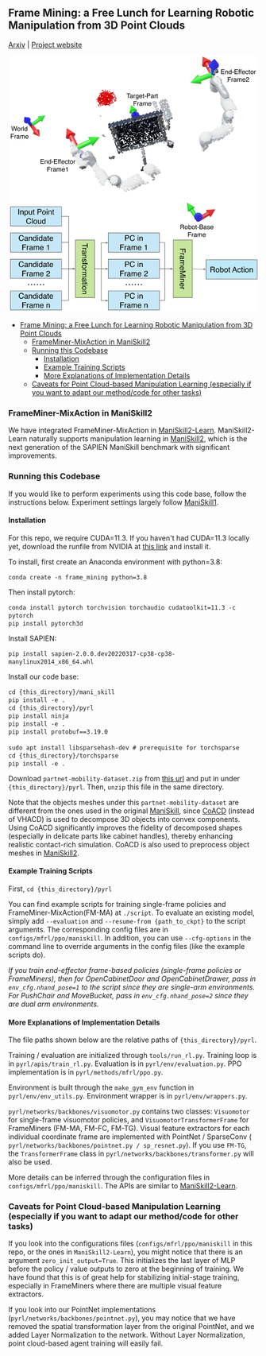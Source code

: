 ## Frame Mining: a Free Lunch for Learning Robotic Manipulation from 3D Point Clouds

[Arxiv](https://arxiv.org/pdf/2210.07442.pdf) | [Project website](https://colin97.github.io/FrameMining/)

![teaser](teaser.jpg)

- [Frame Mining: a Free Lunch for Learning Robotic Manipulation from 3D Point Clouds](#frame-mining-a-free-lunch-for-learning-robotic-manipulation-from-3d-point-clouds)
  - [FrameMiner-MixAction in ManiSkill2](#frameminer-mixaction-in-maniskill2)
  - [Running this Codebase](#running-this-codebase)
    - [Installation](#installation)
    - [Example Training Scripts](#example-training-scripts)
    - [More Explanations of Implementation Details](#more-explanations-of-implementation-details)
  - [Caveats for Point Cloud-based Manipulation Learning (especially if you want to adapt our method/code for other tasks)](#caveats-for-point-cloud-based-manipulation-learning-especially-if-you-want-to-adapt-our-methodcode-for-other-tasks)

### FrameMiner-MixAction in ManiSkill2

We have integrated FrameMiner-MixAction in [ManiSkill2-Learn](https://github.com/haosulab/ManiSkill2-Learn). ManiSkill2-Learn naturally supports manipulation learning in [ManiSkill2](https://github.com/haosulab/ManiSkill2), which is the next generation of the SAPIEN ManiSkill benchmark with significant improvements. 


### Running this Codebase

If you would like to perform experiments using this code base, follow the instructions below. Experiment settings largely follow [ManiSkill1](https://github.com/haosulab/ManiSkill). 

#### Installation

For this repo, we require CUDA=11.3. If you haven't had CUDA=11.3 locally yet, download the runfile from NVIDIA at [this link](https://developer.nvidia.com/cuda-11.3.0-download-archive) and install it.

To install, first create an Anaconda environment with python=3.8:

```
conda create -n frame_mining python=3.8
```

Then install pytorch:

```
conda install pytorch torchvision torchaudio cudatoolkit=11.3 -c pytorch
pip install pytorch3d
```

Install SAPIEN:

```
pip install sapien-2.0.0.dev20220317-cp38-cp38-manylinux2014_x86_64.whl
```

Install our code base:
```
cd {this_directory}/mani_skill
pip install -e .
cd {this_directory}/pyrl
pip install ninja
pip install -e .
pip install protobuf==3.19.0

sudo apt install libsparsehash-dev # prerequisite for torchsparse
cd {this_directory}/torchsparse
pip install -e .
```

Download `partnet-mobility-dataset.zip` from [this url](https://drive.google.com/drive/folders/1shJIf8IV4nLRguedr4biSJF8nRq1gDCR) and put in under `{this_directory}/pyrl`. Then, `unzip` this file in the same directory. 

Note that the objects meshes under this `partnet-mobility-dataset` are different from the ones used in the original [ManiSkill](https://github.com/haosulab/ManiSkill), since [CoACD](https://github.com/SarahWeiii/CoACD) (instead of VHACD) is used to decompose 3D objects into convex components. Using CoACD significantly improves the fidelity of decomposed shapes (especially in delicate parts like cabinet handles), thereby enhancing realistic contact-rich simulation. CoACD is also used to preprocess object meshes in [ManiSkill2](https://github.com/haosulab/ManiSkill2).


#### Example Training Scripts

First, `cd {this_directory}/pyrl`

You can find example scripts for training single-frame policies and FrameMiner-MixAction(FM-MA) at `./script`. To evaluate an existing model, simply add `--evaluation` and `--resume-from {path_to_ckpt}` to the script arguments. The corresponding config files are in `configs/mfrl/ppo/maniskill`. In addition, you can use `--cfg-options` in the command line to override arguments in the config files (like the example scripts do). 

*If you train end-effector frame-based policies (single-frame policies or FrameMiners), then for OpenCabinetDoor and OpenCabinetDrawer, pass in `env_cfg.nhand_pose=1` to the script since they are single-arm environments. For PushChair and MoveBucket, pass in `env_cfg.nhand_pose=2` since they are dual arm environments.*

#### More Explanations of Implementation Details

The file paths shown below are the relative paths of `{this_directory}/pyrl`.

Training / evaluation are initialized through `tools/run_rl.py`. Training loop is in `pyrl/apis/train_rl.py`. Evaluation is in `pyrl/env/evaluation.py`. PPO implementation is in `pyrl/methods/mfrl/ppo.py`.

Environment is built through the `make_gym_env` function in `pyrl/env/env_utils.py`. Environment wrapper is in `pyrl/env/wrappers.py`.

`pyrl/networks/backbones/visuomotor.py` contains two classes: `Visuomotor` for single-frame visuomotor policies, and `VisuomotorTransformerFrame` for FrameMiners (FM-MA, FM-FC, FM-TG). Visual feature extractors for each individual coordinate frame are implemented with PointNet / SparseConv ( `pyrl/networks/backbones/pointnet.py / sp_resnet.py`). If you use `FM-TG`, the `TransformerFrame` class in `pyrl/networks/backbones/transformer.py` will also be used.

More details can be inferred through the configuration files in `configs/mfrl/ppo/maniskill`. The APIs are similar to [ManiSkill2-Learn](https://github.com/haosulab/ManiSkill2-Learn).

### Caveats for Point Cloud-based Manipulation Learning (especially if you want to adapt our method/code for other tasks)

If you look into the configurations files (`configs/mfrl/ppo/maniskill` in this repo, or the ones in `ManiSkill2-Learn`), you might notice that there is an argument `zero_init_output=True`. This initializes the last layer of MLP before the policy / value outputs to zero at the beginning of training. We have found that this is of great help for stabilizing initial-stage training, especially in FrameMiners where there are multiple visual feature extractors.

If you look into our PointNet implementations (`pyrl/networks/backbones/pointnet.py`), you may notice that we have removed the spatial transformation layer from the original PointNet, and we added Layer Normalization to the network. Without Layer Normalization, point cloud-based agent training will easily fail. 



